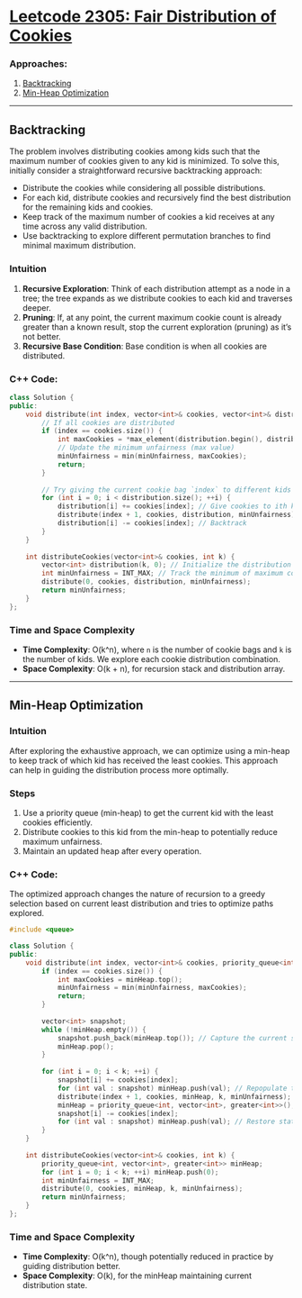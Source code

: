 # [Leetcode 2305: Fair Distribution of Cookies](https://leetcode.com/problems/fair-distribution-of-cookies/)

### Approaches:
1. [Backtracking](#backtracking)
2. [Min-Heap Optimization](#min-heap-optimization)

---

## Backtracking

The problem involves distributing cookies among kids such that the maximum number of cookies given to any kid is minimized. To solve this, initially consider a straightforward recursive backtracking approach:

- Distribute the cookies while considering all possible distributions.
- For each kid, distribute cookies and recursively find the best distribution for the remaining kids and cookies.
- Keep track of the maximum number of cookies a kid receives at any time across any valid distribution.
- Use backtracking to explore different permutation branches to find minimal maximum distribution.

### Intuition

1. **Recursive Exploration**: Think of each distribution attempt as a node in a tree; the tree expands as we distribute cookies to each kid and traverses deeper.
2. **Pruning**: If, at any point, the current maximum cookie count is already greater than a known result, stop the current exploration (pruning) as it’s not better.
3. **Recursive Base Condition**: Base condition is when all cookies are distributed.

### C++ Code:

```cpp
class Solution {
public:
    void distribute(int index, vector<int>& cookies, vector<int>& distribution, int& minUnfairness) {
        // If all cookies are distributed
        if (index == cookies.size()) {
            int maxCookies = *max_element(distribution.begin(), distribution.end());
            // Update the minimum unfairness (max value)
            minUnfairness = min(minUnfairness, maxCookies);
            return;
        }
        
        // Try giving the current cookie bag `index` to different kids
        for (int i = 0; i < distribution.size(); ++i) {
            distribution[i] += cookies[index]; // Give cookies to ith kid
            distribute(index + 1, cookies, distribution, minUnfairness); // Recurse
            distribution[i] -= cookies[index]; // Backtrack
        }
    }
    
    int distributeCookies(vector<int>& cookies, int k) {
        vector<int> distribution(k, 0); // Initialize the distribution
        int minUnfairness = INT_MAX; // Track the minimum of maximum cookies given
        distribute(0, cookies, distribution, minUnfairness);
        return minUnfairness;
    }
};
```

### Time and Space Complexity

- **Time Complexity**: O(k^n), where `n` is the number of cookie bags and `k` is the number of kids. We explore each cookie distribution combination.
- **Space Complexity**: O(k + n), for recursion stack and distribution array.

---

## Min-Heap Optimization

### Intuition

After exploring the exhaustive approach, we can optimize using a min-heap to keep track of which kid has received the least cookies. This approach can help in guiding the distribution process more optimally.

### Steps

1. Use a priority queue (min-heap) to get the current kid with the least cookies efficiently.
2. Distribute cookies to this kid from the min-heap to potentially reduce maximum unfairness.
3. Maintain an updated heap after every operation.

### C++ Code:

The optimized approach changes the nature of recursion to a greedy selection based on current least distribution and tries to optimize paths explored.

```cpp
#include <queue>

class Solution {
public:
    void distribute(int index, vector<int>& cookies, priority_queue<int, vector<int>, greater<int>>& minHeap, int k, int& minUnfairness) {
        if (index == cookies.size()) {
            int maxCookies = minHeap.top();
            minUnfairness = min(minUnfairness, maxCookies);
            return;
        }
        
        vector<int> snapshot;
        while (!minHeap.empty()) {
            snapshot.push_back(minHeap.top()); // Capture the current state
            minHeap.pop();
        }
        
        for (int i = 0; i < k; ++i) {
            snapshot[i] += cookies[index];
            for (int val : snapshot) minHeap.push(val); // Repopulate the heap
            distribute(index + 1, cookies, minHeap, k, minUnfairness); // Recurse
            minHeap = priority_queue<int, vector<int>, greater<int>>();
            snapshot[i] -= cookies[index];
            for (int val : snapshot) minHeap.push(val); // Restore state
        }
    }
    
    int distributeCookies(vector<int>& cookies, int k) {
        priority_queue<int, vector<int>, greater<int>> minHeap;
        for (int i = 0; i < k; ++i) minHeap.push(0);
        int minUnfairness = INT_MAX;
        distribute(0, cookies, minHeap, k, minUnfairness);
        return minUnfairness;
    }
};
```

### Time and Space Complexity

- **Time Complexity**: O(k^n), though potentially reduced in practice by guiding distribution better.
- **Space Complexity**: O(k), for the minHeap maintaining current distribution state.


